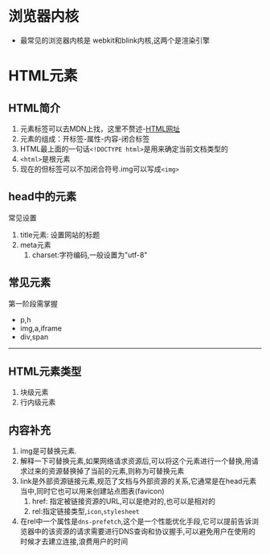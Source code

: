 # 浏览器内核
-  最常见的浏览器内核是 webkit和blink内核,这两个是渲染引擎

# HTML元素

## HTML简介
1. 元素标签可以去MDN上找，这里不赘述-[HTML网址](https://developer.mozilla.org/zh-CN/docs/Web/HTML)
2. 元素的组成：开标签-属性-内容-闭合标签
3. HTML最上面的一句话`<!DOCTYPE html>`是用来确定当前文档类型的
4. `<html>`是根元素
5. 现在的但标签可以不加闭合符号.img可以写成`<img>`

## head中的元素
常见设置
1. title元素: 设置网站的标题
2. meta元素
   1. charset:字符编码,一般设置为"utf-8"

## 常见元素
第一阶段需掌握
- p,h
- img,a,iframe
- div,span

---
## HTML元素类型
1. 块级元素
2. 行内级元素
## 内容补充
1. img是可替换元素.
2. 解释一下可替换元素,如果网络请求资源后,可以将这个元素进行一个替换,用请求过来的资源替换掉了当前的元素,则称为可替换元素
3. link是外部资源链接元素,规范了文档与外部资源的关系,它通常是在head元素当中,同时它也可以用来创建站点图表(favicon)
   1. href: 指定被链接资源的URL,可以是绝对的,也可以是相对的
   2. rel:指定链接类型,`icon`,`stylesheet`
4. 在rel中一个属性是`dns-prefetch`,这个是一个性能优化手段,它可以提前告诉浏览器中的该资源的请求需要进行DNS查询和协议握手,可以避免用户在使用的时候才去建立连接,浪费用户的时间